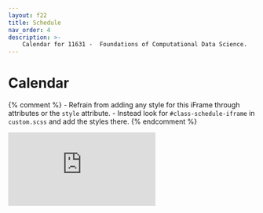 ```yaml
---
layout: f22
title: Schedule
nav_order: 4
description: >-
    Calendar for 11631 -  Foundations of Computational Data Science.
---
```


# Calendar

{% comment %}
    - Refrain from adding any style for this iFrame through attributes or the `style` attribute.
    - Instead look for `#class-schedule-iframe` in `custom.scss` and add the styles there.
{% endcomment %}

<iframe
    id="class-schedule-iframe"
    src="https://calendar.google.com/calendar/embed?src=c_6a7ot1v6vcffu14j5d328hklck%40group.calendar.google.com&ctz=America%2FNew_York"
    frameborder="0"
    scrolling="no">
</iframe>